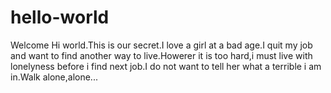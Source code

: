 # hello-world
Welcome
Hi world.This is our secret.I love a girl at a bad age.I quit my job and want to find another way to live.Howerer it is too hard,i must live with lonelyness before i find next job.I do not want to tell her what a terrible i am in.Walk alone,alone... 
